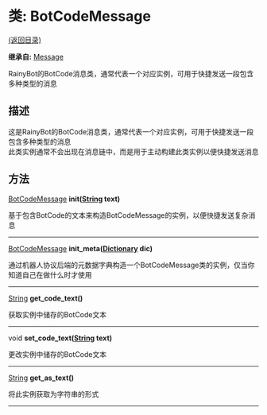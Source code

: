 # 类: BotCodeMessage  
[(返回目录)](README.md)  
  
**继承自:** [Message](Message.md)  
  
RainyBot的BotCode消息类，通常代表一个对应实例，可用于快捷发送一段包含多种类型的消息  
  
## 描述  
  
这是RainyBot的BotCode消息类，通常代表一个对应实例，可用于快捷发送一段包含多种类型的消息   
此类实例通常不会出现在消息链中，而是用于主动构建此类实例以便快捷发送消息  
  
## 方法 
  
[BotCodeMessage](BotCodeMessage.md) **init([String](https://docs.godotengine.org/en/latest/classes/class_string.html) text)**  
  
基于包含BotCode的文本来构造BotCodeMessage的实例，以便快捷发送复杂消息  
  
---  
  
[BotCodeMessage](BotCodeMessage.md) **init_meta([Dictionary](https://docs.godotengine.org/en/latest/classes/class_dictionary.html) dic)**  
  
通过机器人协议后端的元数据字典构造一个BotCodeMessage类的实例，仅当你知道自己在做什么时才使用  
  
---  
  
[String](https://docs.godotengine.org/en/latest/classes/class_string.html) **get_code_text()**  
  
获取实例中储存的BotCode文本  
  
---  
  
void **set_code_text([String](https://docs.godotengine.org/en/latest/classes/class_string.html) text)**  
  
更改实例中储存的BotCode文本  
  
---  
  
[String](https://docs.godotengine.org/en/latest/classes/class_string.html) **get_as_text()**  
  
将此实例获取为字符串的形式  
  
---  
  


